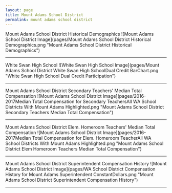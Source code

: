 ```yaml
---
layout: page
title: Mount Adams School District
permalink: mount adams school district
---
```



Mount Adams School District Historical Demographics
![Mount Adams School District Image](pages/Mount Adams School District Historical Demographics.png "Mount Adams School District Historical Demographics")

___

White Swan High School
![White Swan High School Image](pages/Mount Adams School District White Swan High SchoolDual Credit BarChart.png "White Swan High School Dual Credit Participation")

___

Mount Adams School District Secondary Teachers' Median Total Compensation
![Mount Adams School District Image](pages/2016-2017Median Total Compensation for Secondary TeachersAll WA School Districts With Mount Adams Highlighted.png "Mount Adams School District Secondary Teachers Median Total Compensation")

___

Mount Adams School District Elem. Homeroom Teachers' Median Total Compensation
![Mount Adams School District Image](pages/2016-2017Median Total Compensation for Elem. Homeroom TeacherAll WA School Districts With Mount Adams Highlighted.png "Mount Adams School District Elem Homeroom Teachers Median Total Compensation")

___

Mount Adams School District Superintendent Compensation History
![Mount Adams School District Image](pages/WA School District Compensation History for Mount Adams Superintendent ConstantDollars.png "Mount Adams School District Superintendent Compensation History")

___

